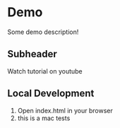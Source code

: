 # Demo

Some demo description!

## Subheader

Watch tutorial on youtube


## Local Development

1. Open index.html in your browser
2. this is a mac tests